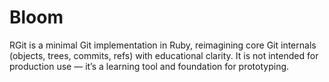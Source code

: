 # Bloom
RGit is a minimal Git implementation in Ruby, reimagining core Git internals (objects, trees, commits, refs) with educational clarity. It is not intended for production use — it’s a learning tool and foundation for prototyping.

